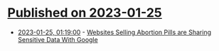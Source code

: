 # [Published on 2023-01-25](index.md)

* [2023-01-25, 01:19:00](https://soylentnews.org/article.pl?sid=23/01/24/0316205&from=rss) - [Websites Selling Abortion Pills are Sharing Sensitive Data With Google](https://soylentnews.org/article.pl?sid=23/01/24/0316205&from=rss)

